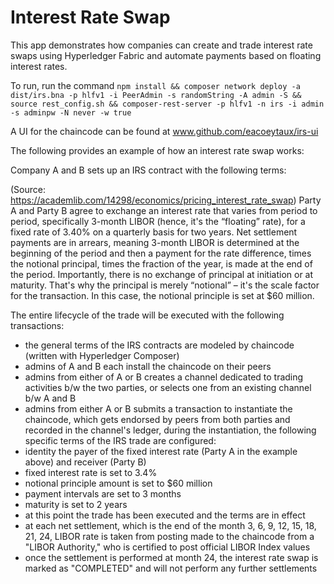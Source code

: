 # Interest Rate Swap

This app demonstrates how companies can create and trade interest rate swaps using Hyperledger Fabric and automate payments based on floating interest rates.

To run, run the command `npm install && composer network deploy -a dist/irs.bna -p hlfv1 -i PeerAdmin -s randomString -A admin -S && source rest_config.sh && composer-rest-server -p hlfv1 -n irs -i admin -s adminpw -N never -w true`

A UI for the chaincode can be found at www.github.com/eacoeytaux/irs-ui

The following provides an example of how an interest rate swap works:

Company A and B sets up an IRS contract with the following terms:

(Source: https://academlib.com/14298/economics/pricing_interest_rate_swap)
Party A and Party B agree to exchange an interest rate that varies from period to period, specifically 3-month LIBOR (hence, it's the “floating” rate), for a fixed rate of 3.40% on a quarterly basis for two years. Net settlement payments are in arrears, meaning 3-month LIBOR is determined at the beginning of the period and then a payment for the rate difference, times the notional principal, times the fraction of the year, is made at the end of the period. Importantly, there is no exchange of principal at initiation or at maturity. That's why the principal is merely “notional” – it's the scale factor for the transaction. In this case, the notional principle is set at $60 million.


The entire lifecycle of the trade will be executed with the following transactions:

- the general terms of the IRS contracts are modeled by chaincode (written with Hyperledger Composer)
- admins of A and B each install the chaincode on their peers
- admins from either of A or B creates a channel dedicated to trading activities b/w the two parties, or selects one from an existing channel b/w A and B
- admins from either A or B submits a transaction to instantiate the chaincode, which gets endorsed by peers from both parties and recorded in the channel's ledger, during the instantiation, the following specific terms of the IRS trade are configured:
- identity the payer of the fixed interest rate (Party A in the example above) and receiver (Party B)
- fixed interest rate is set to 3.4%
- notional principle amount is set to $60 million
- payment intervals are set to 3 months
- maturity is set to 2 years
- at this point the trade has been executed and the terms are in effect
- at each net settlement, which is the end of the month 3, 6, 9, 12, 15, 18, 21, 24, LIBOR rate is taken from posting made to the chaincode from a "LIBOR Authority," who is certified to post official LIBOR Index values
- once the settlement is performed at month 24, the interest rate swap is marked as "COMPLETED" and will not perform any further settlements
